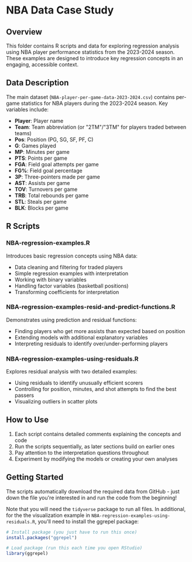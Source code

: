 # NBA Data Case Study

## Overview

This folder contains R scripts and data for exploring regression analysis using NBA player performance statistics from the 2023-2024 season. These examples are designed to introduce key regression concepts in an engaging, accessible context.

## Data Description

The main dataset (`NBA-player-per-game-data-2023-2024.csv`) contains per-game statistics for NBA players during the 2023-2024 season. Key variables include:

- **Player**: Player name
- **Team**: Team abbreviation (or "2TM"/"3TM" for players traded between teams)
- **Pos**: Position (PG, SG, SF, PF, C)
- **G**: Games played
- **MP**: Minutes per game
- **PTS**: Points per game
- **FGA**: Field goal attempts per game
- **FG%**: Field goal percentage
- **3P**: Three-pointers made per game
- **AST**: Assists per game
- **TOV**: Turnovers per game
- **TRB**: Total rebounds per game
- **STL**: Steals per game
- **BLK**: Blocks per game

## R Scripts

### NBA-regression-examples.R
Introduces basic regression concepts using NBA data:
- Data cleaning and filtering for traded players
- Simple regression examples with interpretation
- Working with binary variables
- Handling factor variables (basketball positions)
- Transforming coefficients for interpretation

### NBA-regression-examples-resid-and-predict-functions.R
Demonstrates using prediction and residual functions:
- Finding players who get more assists than expected based on position
- Extending models with additional explanatory variables
- Interpreting residuals to identify over/under-performing players

### NBA-regression-examples-using-residuals.R
Explores residual analysis with two detailed examples:
- Using residuals to identify unusually efficient scorers
- Controlling for position, minutes, and shot attempts to find the best passers
- Visualizing outliers in scatter plots

## How to Use

1. Each script contains detailed comments explaining the concepts and code
2. Run the scripts sequentially, as later sections build on earlier ones
3. Pay attention to the interpretation questions throughout
4. Experiment by modifying the models or creating your own analyses

## Getting Started

The scripts automatically download the required data from GitHub - just down the file you're interested in and run the code from the beginning! 

Note that you will need the `tidyverse` package to run all files. In additional, for the the visualization example in `NBA-regression-examples-using-residuals.R`, you'll need to install the ggrepel package:

```r
# Install package (you just have to run this once)
install.packages("ggrepel")

# Load package (run this each time you open RStudio)
library(ggrepel)
```
